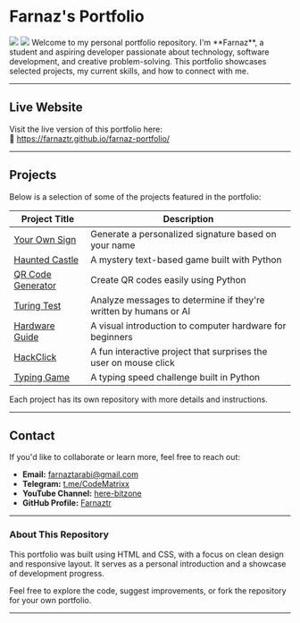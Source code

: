 # Farnaz's Portfolio
  <img src="https://img.shields.io/badge/Author-farnaztr-black" />
  <img src="https://img.shields.io/github/stars/farnaztr/farnaz-portfolio?style=social" />
Welcome to my personal portfolio repository.  
I'm **Farnaz**, a student and aspiring developer passionate about technology, software development, and creative problem-solving.
This portfolio showcases selected projects, my current skills, and how to connect with me.



---

## Live Website

Visit the live version of this portfolio here:  
🔗 https://farnaztr.github.io/farnaz-portfolio/

---

## Projects

Below is a selection of some of the projects featured in the portfolio:

| Project Title | Description |
|---------------|-------------|
| [Your Own Sign](https://farnaztr.github.io/logo-generator/) | Generate a personalized signature based on your name |
| [Haunted Castle](https://github.com/Farnaztr/Haunted-Castle) | A mystery text-based game built with Python |
| [QR Code Generator](https://github.com/Farnaztr/QR_CODE_Generator) | Create QR codes easily using Python |
| [Turing Test](https://github.com/Farnaztr/TuringTest) | Analyze messages to determine if they're written by humans or AI |
| [Hardware Guide](https://farnaztr.github.io/hardware/) | A visual introduction to computer hardware for beginners |
| [HackClick](https://github.com/Farnaztr/HackClick) | A fun interactive project that surprises the user on mouse click |
| [Typing Game](https://github.com/Farnaztr/typing_game) | A typing speed challenge built in Python |

Each project has its own repository with more details and instructions.

---

## Contact

If you'd like to collaborate or learn more, feel free to reach out:

- **Email:** farnaztarabi@gmail.com  
- **Telegram:** [t.me/CodeMatrixx](https://t.me/CodeMatrixx)  
- **YouTube Channel:** [here-bitzone](https://www.youtube.com/@here-bitzone)  
- **GitHub Profile:** [Farnaztr](https://github.com/Farnaztr)

---

### About This Repository

This portfolio was built using HTML and CSS, with a focus on clean design and responsive layout. It serves as a personal introduction and a showcase of development progress.

Feel free to explore the code, suggest improvements, or fork the repository for your own portfolio.

---
